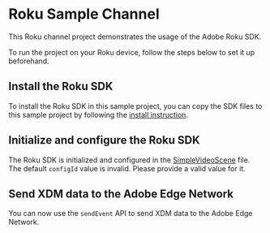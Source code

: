 # Roku Sample Channel

This Roku channel project demonstrates the usage of the Adobe Roku SDK.

To run the project on your Roku device, follow the steps below to set it up beforehand.

## Install the Roku SDK

 To install the Roku SDK in this sample project, you can copy the SDK files to this sample project by following the [install instruction](../../Documentation/getting-started.md).

## Initialize and configure the Roku SDK

The Roku SDK is initialized and configured in the [SimpleVideoScene](./components/SimpleVideoScene.brs) file. The default `configId` value is invalid. Please provide a valid value for it.

## Send XDM data to the Adobe Edge Network

You can now use the `sendEvent` API to send XDM data to the Adobe Edge Network.
